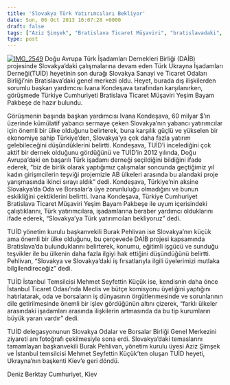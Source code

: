 ```yaml
---
title: 'Slovakya Türk Yatırımcıları Bekliyor'
date: Sun, 06 Oct 2013 16:07:28 +0000
draft: false
tags: ["Aziz Şimşek", "Bratislava Ticaret Müşaviri", "bratislavadaki", "daib", "Ivana Kondeşava", "Mehmet Seyfettin Küçük", "Slovakya Odalar ve Borsalar Birliği", "TUİD", "TUİD (Türk Ukrayna İşadamları Derneği)", "Yeşim Bayam Pakbeşe"]
type: post
---
```


[![IMG_2549](https://burakpehlivan.org/wp-content/uploads/2013/10/IMG_2549.jpg)](https://burakpehlivan.org/1936/slovakya-turk-yatirimcilari-bekliyor/img_2549/)
Doğu Avrupa Türk İşadamları Dernekleri Birliği (DAİB) projesinde Slovakya’daki çalışmalarına devam eden Türk Ukrayna İşadamları Derneği(TUİD) heyetinin son durağı Slovakya Sanayi ve Ticaret Odaları Birliği’nin Bratislava’daki genel merkezi oldu. Heyet, burada dış ilişkilerden sorumlu başkan yardımcısı Ivana Kondeşava tarafından karşılanırken, görüşmede Türkiye Cumhuriyeti Bratislava Ticaret Müşaviri Yeşim Bayam Pakbeşe de hazır bulundu.

Görüşmenin başında başkan yardımcısı Ivana Kondeşava, 60 milyar $’ın üzerinde kümülatif yabancı sermaye çeken Slovakya’nın yabancı yatırımcılar için önemli bir ülke olduğunu belirterek, buna karşılık güçlü ve yükselen bir ekonomiye sahip Türkiye’den, Slovakya’ya çok daha fazla yatırım gelebileceğini düşündüklerini belirtti. Kondeşava, TUİD’i incelediğini çok aktif bir dernek olduğunu gördüğünü ve TUİD’in 2012 yılında, Doğu Avrupa’daki en başarılı Türk işadamı derneği seçildiğini bildiğini ifade ederek, “biz de birlik olarak yaptığımız çalışmalar soncunda geçtiğimiz yıl kadın girişmcilerin teşviği projemizle AB ülkeleri arasında bu alandaki proje yarışmasında ikinci sırayı aldık” dedi. Kondeşava, Türkiye’nin aksine Slovakya’da Oda ve Borsalar’a üye zorunluluğu olmadığını ve bunun eskikliğini çektiklerini belirtti. Ivana Kondeşava, Türkiye Cumhuriyet Bratislava Ticaret Müşaviri Yeşim Bayam Pakbeşe ile uyum içerisindeki çalıştıklarını, Türk yatırımcılara, işadamlarına beraber yardımcı olduklarını ifade ederek, “Slovakya’ya Türk yatırımcıları bekliyoruz” dedi.

TUİD yönetim kurulu başkanvekili Burak Pehlivan ise Slovakya’nın küçük ama önemli bir ülke olduğunu, bu çerçevede DAİB projesi kapsamında Bratislava’da bulunduklarını belirterek, konumu, eğitimli işgücü ve sunduğu teşvikler ile bu ülkenin daha fazla ilgiyi hak ettiğini düşündüğünü belirtti. Pehlivan, “Slovakya ve Slovakya’daki iş fırsatlarıyla ilgili üyelerimizi mutlaka bilgilendireceğiz” dedi.

TUİD İstanbul Temsilcisi Mehmet Seyfettin Küçük ise, kendisnin daha önce İstanbul Ticaret Odası’nda Meclis ve bütçe komisyonu üyeliğini yaptığını hatırlatarak, oda ve borsaların iş dünyasının örgütlenmesinde ve sorunlarının dile getirilmesinde önemli bir işlev gördüğünün altını çizerek, “farklı ülkeler arasındaki işadamları arasında ilişkilerin artmasında da bu tip kurumların büyük yararı vardır” dedi.

TUİD delegasyonunun Slovakya Odalar ve Borsalar Birliği Genel Merkezini ziyareti anı fotoğrafı çekilmesiyle sona erdi. Slovakya’daki temaslarını tamamlayan başkanvekili Burak Pehlivan, yönetim kurulu üyesi Aziz Şimşek ve İstanbul temsilcisi Mehmet Seyfettin Küçük’ten oluşan TUİD heyeti, Ukrayna’nın başkenti Kiev’e geri döndü.

Deniz Berktay
Cumhuriyet, Kiev